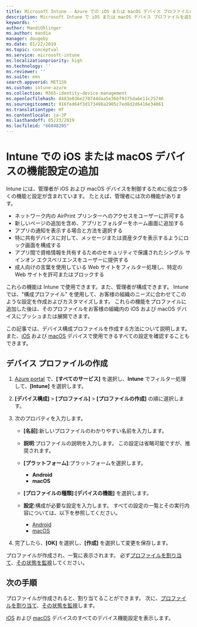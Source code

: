 ```yaml
---
title: Microsoft Intune - Azure での iOS または macOS デバイス プロファイルの作成 | Microsoft Docs
description: Microsoft Intune で iOS または macOS デバイス プロファイルを追加または作成し、AirPrint、ホーム画面のレイアウト、アプリの通知、共有デバイス、シングル サインイン、Web コンテンツ フィルター設定を構成します。
keywords: ''
author: MandiOhlinger
ms.author: mandia
manager: dougeby
ms.date: 01/22/2019
ms.topic: conceptual
ms.service: microsoft-intune
ms.localizationpriority: high
ms.technology: ''
ms.reviewer: ''
ms.suite: ems
search.appverid: MET150
ms.custom: intune-azure
ms.collection: M365-identity-device-management
ms.openlocfilehash: 8483e036e270744daa5e36bf9375da6e11c25746
ms.sourcegitcommit: 916fed64f3d173498a2905c7ed8d2d6416e34061
ms.translationtype: HT
ms.contentlocale: ja-JP
ms.lasthandoff: 05/23/2019
ms.locfileid: "66048295"
---
```

# <a name="add-ios-or-macos-device-feature-settings-in-intune"></a>Intune での iOS または macOS デバイスの機能設定の追加

Intune には、管理者が iOS および macOS デバイスを制御するために役立つ多くの機能と設定が含まれています。 たとえば、管理者には次の機能があります。

- ネットワーク内の AirPrint プリンターへのアクセスをユーザーに許可する
- 新しいページの追加を含め、アプリとフォルダーをホーム画面に追加する
- アプリの通知を表示する場合と方法を選択する
- 特に共有デバイスに対して、メッセージまたは資産タグを表示するようにロック画面を構成する
- アプリ間で資格情報を共有するためのセキュリティで保護されたシングル サインオン エクスペリエンスをユーザーに提供する
- 成人向けの言葉を使用している Web サイトをフィルター処理し、特定の Web サイトを許可またはブロックする

これらの機能は Intune で使用できます。また、管理者が構成できます。 Intune では、"構成プロファイル" を使用して、お客様の組織のニーズに合わせてこのような設定を作成およびカスタマイズします。 これらの機能をプロファイルに追加した後は、そのプロファイルをお客様の組織内の iOS および macOS デバイスにプッシュまたは展開できます。

この記事では、デバイス構成プロファイルを作成する方法について説明します。 また、[iOS](ios-device-features-settings.md) および [macOS](macos-device-features-settings.md) デバイスで使用できるすべての設定を確認することもできます。

## <a name="create-a-device-profile"></a>デバイス プロファイルの作成

1. [Azure portal](https://portal.azure.com) で、**[すべてのサービス]** を選択し、**Intune** でフィルター処理して、**[Intune]** を選択します。
2. **[デバイス構成]** > **[プロファイル]** > **[プロファイルの作成]** の順に選択します。
3. 次のプロパティを入力します。

    - **[名前]**:新しいプロファイルのわかりやすい名前を入力します。
    - **説明**:プロファイルの説明を入力します。 この設定は省略可能ですが、推奨されます。
    - **[プラットフォーム]**:プラットフォームを選択します。
        - **Android**
        - **macOS**
    - **[プロファイルの種類]**:**[デバイスの機能]** を選択します。
    - **設定**:構成が必要な設定を入力します。 すべての設定の一覧とその実行内容については、以下を参照してください。

        - [Android](ios-device-features-settings.md)
        - [macOS](macos-device-features-settings.md)

4. 完了したら、**[OK]** を選択し、**[作成]** を選択して変更を保存します。

プロファイルが作成され、一覧に表示されます。 必ず[プロファイルを割り当て](device-profile-assign.md)、[その状態を監視](device-profile-monitor.md)してください。

## <a name="next-steps"></a>次の手順

プロファイルが作成されると、割り当てることができます。 次に、[プロファイルを割り当て](device-profile-assign.md)、[その状態を監視](device-profile-monitor.md)します。

[iOS](ios-device-features-settings.md) および [macOS](macos-device-features-settings.md) デバイスのすべてのデバイス機能設定を表示します。
